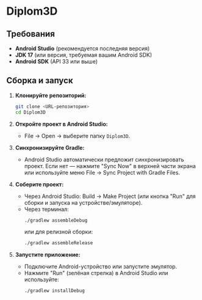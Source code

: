 # Diplom3D

## Требования

- **Android Studio** (рекомендуется последняя версия)
- **JDK 17** (или версия, требуемая вашим Android SDK)
- **Android SDK** (API 33 или выше)

## Сборка и запуск

1. **Клонируйте репозиторий:**
   ```sh
   git clone <URL-репозитория>
   cd Diplom3D
   ```

2. **Откройте проект в Android Studio:**
   - File → Open → выберите папку `Diplom3D`.

3. **Синхронизируйте Gradle:**
   - Android Studio автоматически предложит синхронизировать проект. Если нет — нажмите "Sync Now" в верхней части экрана или используйте меню File → Sync Project with Gradle Files.

4. **Соберите проект:**
   - Через Android Studio: Build → Make Project (или кнопка "Run" для сборки и запуска на устройстве/эмуляторе).
   - Через терминал:
     ```sh
     ./gradlew assembleDebug
     ```
     или для релизной сборки:
     ```sh
     ./gradlew assembleRelease
     ```

5. **Запустите приложение:**
   - Подключите Android-устройство или запустите эмулятор.
   - Нажмите "Run" (зелёная стрелка) в Android Studio или используйте:
     ```sh
     ./gradlew installDebug
     ``` 